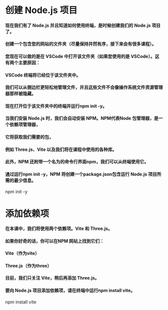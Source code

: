 # 创建 Node.js 项目
####  现在我们有了 Node.js 并且知道如何使用终端，是时候创建我们的 Node.js 项目了。

####  创建一个包含您的网站的文件夹（尽量保持井然有序，接下来会有很多课程）。

####  您现在可以做的是在 VSCode 中打开该文件夹（如果您使用的是 VSCode）。这有两个主要原因：

####  VSCode 终端将已经位于该文件夹中。
####  我们可以从侧边栏更轻松地管理文件，并且这些文件不会像操作系统文件资源管理器那样被隐藏。
####  现在打开位于该文件夹中的终端并运行npm init -y。

####  当我们安装 Node.js 时，我们会自动安装 NPM。NPM代表Node 包管理器，是一个依赖项管理器，
####  它将获取我们需要的包，
####  例如 Three.js、Vite 以及我们将在课程中使用的各种库。

####  此外，NPM 还附带一个名为的命令行界面npm，我们可以从终端使用它。


#### 通过运行npm init -y，NPM 将创建一个package.json包含运行 Node.js 项目所需的最少信息。
npm init -y

# 添加依赖项
####  在本课中，我们将使用两个依赖项。Vite 和 Three.js。

####  如果你好奇的话，你可以在NPM 网站上找到它们：

####  Vite（作为vite）
####  Three.js（作为three）
####  目前，我们只关注 Vite，稍后再添加 Three.js。
####  要向 Node.js 项目添加依赖项，请在终端中运行npm install vite。
npm install vite
